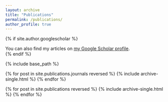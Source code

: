 ```yaml
---
layout: archive
title: "Publications"
permalink: /publications/
author_profile: true
---
```


{% if site.author.googlescholar %}
  <div class="wordwrap">You can also find my articles on <a href="{{site.author.googlescholar}}">my Google Scholar profile</a>.</div>
{% endif %}

{% include base_path %}

{% for post in site.publications.journals reversed %}
  {% include archive-single.html %}
{% endfor %}

{% for post in site.publications reversed %}
  {% include archive-single.html %}
{% endfor %}
